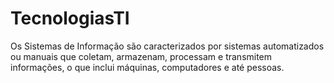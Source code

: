 # TecnologiasTI

Os Sistemas de Informação são caracterizados por sistemas automatizados ou manuais que coletam, armazenam, processam e transmitem informações, o que inclui máquinas, computadores e até pessoas.
